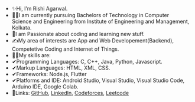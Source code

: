 - ✨Hi, I’m Rishi Agarwal.
- 👨‍🎓I am currently pursuing Bachelors of Technology in Computer Science and Engineering from Institute of Engineering and Management, Kolkata.
- 🥰I am Passionate about coding and learning new stuff.
- ✍My area of interests are App and Web Developement(Backend), Competetive Coding and Internet of Things.
- 🤹‍♀️My skills are:
- ✔Programming Languages: C, C++, Java, Python, Javascript.
- ✔Markup Languages: HTML, XML, CSS.
- ✔Frameworks: Node.js, Flutter
- ✔Platforms and IDE: Android Studio, Visual Studio, Visual Studio Code, Arduino IDE, Google Colab.
- 🔗Links: [GitHub](https://github.com/R58235), [LinkedIn](https://www.linkedin.com/in/rishi-agarwal-992759221/), [Codeforces](https://codeforces.com/profile/riag), [Leetcode](https://leetcode.com/rishi58235/)

<!---
R58235/R58235 is a ✨ special ✨ repository because its `README.md` (this file) appears on your GitHub profile.
You can click the Preview link to take a look at your changes.
--->
